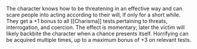 The character knows how to be threatening in an effective way and can scare people into acting according to their will, if only for a short while. They get a +1 bonus to all [[Charisma]] tests pertaining to threats, interrogation, and coercion. The effect is momentary; later the victim will likely backbite the character when a chance presents itself. Horrifying can be acquired multiple times, up to a maximum bonus of +3 on relevant tests.